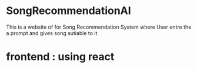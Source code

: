 # SongRecommendationAI
This is a website of for Song Recommendation System where User entre the a prompt and gives song sutiable to it
# frontend : using react 